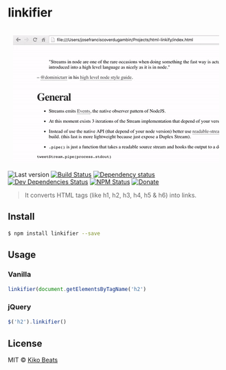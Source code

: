 # linkifier

<p align="center">
  <br>
  <img src="demo.gif" alt="linkifier">
  <br>
</p>

![Last version](https://img.shields.io/github/tag/Kikobeats/linkifier.svg?style=flat-square)
[![Build Status](https://img.shields.io/travis/Kikobeats/linkifier/master.svg?style=flat-square)](https://travis-ci.org/Kikobeats/linkifier)
[![Dependency status](https://img.shields.io/david/Kikobeats/linkifier.svg?style=flat-square)](https://david-dm.org/Kikobeats/linkifier)
[![Dev Dependencies Status](https://img.shields.io/david/dev/Kikobeats/linkifier.svg?style=flat-square)](https://david-dm.org/Kikobeats/linkifier#info=devDependencies)
[![NPM Status](https://img.shields.io/npm/dm/linkifier.svg?style=flat-square)](https://www.npmjs.org/package/linkifier)
[![Donate](https://img.shields.io/badge/donate-paypal-blue.svg?style=flat-square)](https://paypal.me/Kikobeats)

> It converts HTML tags (like h1, h2, h3, h4, h5 & h6) into links.

## Install

```bash
$ npm install linkifier --save
```

## Usage

### Vanilla

```js
linkifier(document.getElementsByTagName('h2')
```

### jQuery

```js
$('h2').linkifier()
```

## License

MIT © [Kiko Beats](http://kikobeats.com)
